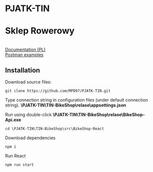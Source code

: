# PJATK-TIN
<h1>Sklep Rowerowy</h1>
<br />
<a href="https://github.com/MPD97/PJATK-TIN/blob/main/TIN-BikeShop/docs/tin_zaoczne_19c_s16852.pdf">Documentation (PL)</a><br/>
<a href="https://github.com/MPD97/PJATK-TIN/blob/main/TIN-BikeShop/tests/TIN-BikeShop.postman_collection.json">Postman examples</a><br/>

<h2>Installation</h2>
<p>Download source files:</p>

```shell
git clone https://github.com/MPD97/PJATK-TIN.git
```
<p>Type connection string in configuration files (under default connection string). <b>\PJATK-TIN\TIN-BikeShop\relase\appsettings.json</b></p>
<p>Run using double-click <b>\PJATK-TIN\TIN-BikeShop\relase\BikeShop-Api.exe</b></p>

```shell
cd \PJATK-TIN\TIN-BikeShop\src\BikeShop-React
```
<p>Download dependencies</p>

```shell
npm i
```

<p>Run React</p>

```shell
npm run start
```
